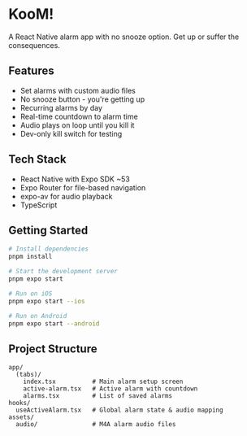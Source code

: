 # KooM!

A React Native alarm app with no snooze option. Get up or suffer the consequences.

## Features

- Set alarms with custom audio files
- No snooze button - you're getting up
- Recurring alarms by day
- Real-time countdown to alarm time
- Audio plays on loop until you kill it
- Dev-only kill switch for testing

## Tech Stack

- React Native with Expo SDK ~53
- Expo Router for file-based navigation
- expo-av for audio playback
- TypeScript

## Getting Started

```bash
# Install dependencies
pnpm install

# Start the development server
pnpm expo start

# Run on iOS
pnpm expo start --ios

# Run on Android
pnpm expo start --android
```

## Project Structure

```
app/
  (tabs)/
    index.tsx          # Main alarm setup screen
    active-alarm.tsx   # Active alarm with countdown
    alarms.tsx         # List of saved alarms
hooks/
  useActiveAlarm.tsx   # Global alarm state & audio mapping
assets/
  audio/               # M4A alarm audio files
```

